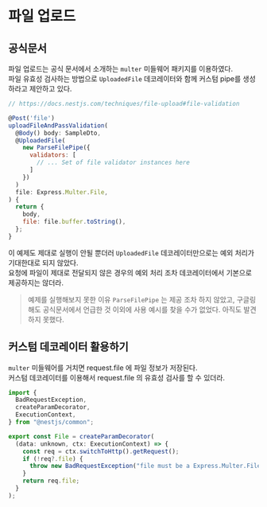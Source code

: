 # 파일 업로드

## 공식문서

파일 업로드는 공식 문서에서 소개하는 `multer` 미들웨어 패키지를 이용하였다.<br>
파일 유효성 검사하는 방법으로 `UploadedFile` 데코레이터와 함께 커스텀 pipe를 생성하라고 제안하고 있다.<br>

```js
// https://docs.nestjs.com/techniques/file-upload#file-validation

@Post('file')
uploadFileAndPassValidation(
  @Body() body: SampleDto,
  @UploadedFile(
    new ParseFilePipe({
      validators: [
        // ... Set of file validator instances here
      ]
    })
  )
  file: Express.Multer.File,
) {
  return {
    body,
    file: file.buffer.toString(),
  };
}
```

이 예제도 제대로 실행이 안될 뿐더러 `UploadedFile` 데코레이터만으로는 예외 처리가 기대한대로 되지 않았다.<br>
요청에 파일이 제대로 전달되지 않은 경우의 예외 처리 조차 데코레이터에서 기본으로 제공하지는 않더라.<br>

> 예제를 실행해보지 못한 이유
> `ParseFilePipe` 는 제공 조차 하지 않았고, 구글링해도 공식문서에서 언급한 것 이외에 사용 예시를 찾을 수가 없었다.
> 아직도 발견하지 못했다.

## 커스텀 데코레이터 활용하기

`multer` 미들웨어를 거치면 request.file 에 파일 정보가 저장된다.<br>
커스텀 데코레이터를 이용해서 request.file 의 유효성 검사를 할 수 있더라.

```js
import {
  BadRequestException,
  createParamDecorator,
  ExecutionContext,
} from "@nestjs/common";

export const File = createParamDecorator(
  (data: unknown, ctx: ExecutionContext) => {
    const req = ctx.switchToHttp().getRequest();
    if (!req?.file) {
      throw new BadRequestException("file must be a Express.Multer.File");
    }
    return req.file;
  }
);
```
